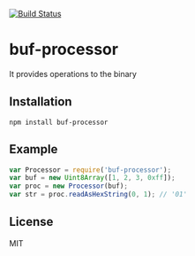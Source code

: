 [![Build Status](https://travis-ci.org/tadashiy1012/buf-processor.svg?branch=master)](https://travis-ci.org/tadashiy1012/buf-processor)
# buf-processor
It provides operations to the binary

## Installation
`npm install buf-processor`

## Example
```JavaScript
var Processor = require('buf-processor');
var buf = new Uint8Array([1, 2, 3, 0xff]);
var proc = new Processor(buf);
var str = proc.readAsHexString(0, 1); // '01'
```

## License
MIT
